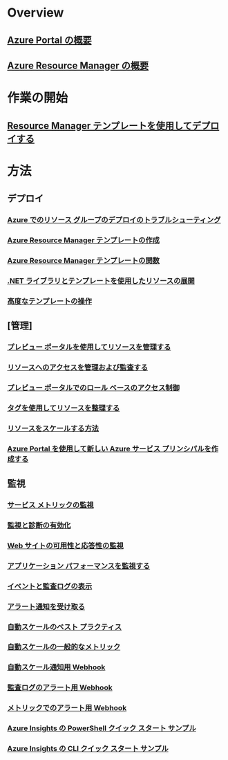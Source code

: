 # Overview 
## [Azure Portal の概要](azure-portal-overview.md)
## [Azure Resource Manager の概要](resource-group-overview.md)

# 作業の開始
## [Resource Manager テンプレートを使用してデプロイする](resource-group-template-deploy.md)

# 方法
## デプロイ
### [Azure でのリソース グループのデプロイのトラブルシューティング](resource-group-deploy-debug.md)
### [Azure Resource Manager テンプレートの作成](resource-group-authoring-templates.md)
### [Azure Resource Manager テンプレートの関数](resource-group-template-functions.md)
### [.NET ライブラリとテンプレートを使用したリソースの展開](arm-template-deployment.md)
### [高度なテンプレートの操作](resource-group-advanced-template.md)
## [管理]
### [プレビュー ポータルを使用してリソースを管理する](resource-group-portal.md)
### [リソースへのアクセスを管理および監査する](resource-group-rbac.md)
### [プレビュー ポータルでのロール ベースのアクセス制御](role-based-access-control-configure.md)
### [タグを使用してリソースを整理する](resource-group-using-tags.md)
### [リソースをスケールする方法](insights-how-to-scale.md)
### [Azure Portal を使用して新しい Azure サービス プリンシパルを作成する](resource-group-create-service-principal-portal.md)
## 監視
### [サービス メトリックの監視](insights-how-to-customize-monitoring.md)
### [監視と診断の有効化](insights-how-to-use-diagnostics.md)
### [Web サイトの可用性と応答性の監視](app-insights-monitor-web-app-availability.md)
### [アプリケーション パフォーマンスを監視する](app-insights-azure-web-apps.md)
### [イベントと監査ログの表示](insights-debugging-with-events.md)
### [アラート通知を受け取る](insights-receive-alert-notifications.md)
### [自動スケールのベスト プラクティス](insights-autoscale-best-practices.md)
### [自動スケールの一般的なメトリック](insights-autoscale-common-metrics.md)
### [自動スケール通知用 Webhook](insights-autoscale-to-webhook-email.md)
### [監査ログのアラート用 Webhook](insights-auditlog-to-webhook-email.md)
### [メトリックでのアラート用 Webhook](insights-webhooks-alerts.md)
### [Azure Insights の PowerShell クイック スタート サンプル](insights-powershell-samples.md)
### [Azure Insights の CLI クイック スタート サンプル](insights-cli-samples.md)


<!--HONumber=Nov16_HO2-->


